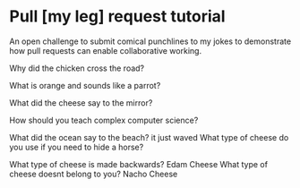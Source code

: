 # Pull [my leg] request tutorial
An open challenge to submit comical punchlines to my jokes to demonstrate how pull requests can enable collaborative working. 

Why did the chicken cross the road? 

What is orange and sounds like a parrot? 

What did the cheese say to the mirror? 

How should you teach complex computer science? 

What did the ocean say to the beach?
  it just waved
What type of cheese do you use if you need to hide a horse?

What type of cheese is made backwards?
  Edam Cheese
What type of cheese doesnt belong to you?
  Nacho Cheese